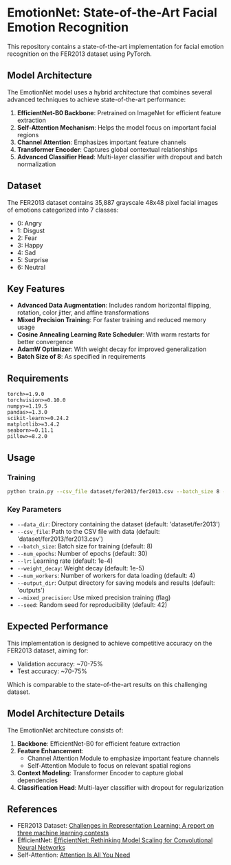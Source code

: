 # EmotionNet: State-of-the-Art Facial Emotion Recognition

This repository contains a state-of-the-art implementation for facial emotion recognition on the FER2013 dataset using PyTorch.

## Model Architecture

The EmotionNet model uses a hybrid architecture that combines several advanced techniques to achieve state-of-the-art performance:

1. **EfficientNet-B0 Backbone**: Pretrained on ImageNet for efficient feature extraction
2. **Self-Attention Mechanism**: Helps the model focus on important facial regions
3. **Channel Attention**: Emphasizes important feature channels
4. **Transformer Encoder**: Captures global contextual relationships
5. **Advanced Classifier Head**: Multi-layer classifier with dropout and batch normalization

## Dataset

The FER2013 dataset contains 35,887 grayscale 48x48 pixel facial images of emotions categorized into 7 classes:
- 0: Angry
- 1: Disgust
- 2: Fear
- 3: Happy
- 4: Sad
- 5: Surprise
- 6: Neutral

## Key Features

- **Advanced Data Augmentation**: Includes random horizontal flipping, rotation, color jitter, and affine transformations
- **Mixed Precision Training**: For faster training and reduced memory usage
- **Cosine Annealing Learning Rate Scheduler**: With warm restarts for better convergence
- **AdamW Optimizer**: With weight decay for improved generalization
- **Batch Size of 8**: As specified in requirements

## Requirements

```
torch>=1.9.0
torchvision>=0.10.0
numpy>=1.19.5
pandas>=1.3.0
scikit-learn>=0.24.2
matplotlib>=3.4.2
seaborn>=0.11.1
pillow>=8.2.0
```

## Usage

### Training

```bash
python train.py --csv_file dataset/fer2013/fer2013.csv --batch_size 8 --num_epochs 30 --mixed_precision
```

### Key Parameters

- `--data_dir`: Directory containing the dataset (default: 'dataset/fer2013')
- `--csv_file`: Path to the CSV file with data (default: 'dataset/fer2013/fer2013.csv')
- `--batch_size`: Batch size for training (default: 8)
- `--num_epochs`: Number of epochs (default: 30)
- `--lr`: Learning rate (default: 1e-4)
- `--weight_decay`: Weight decay (default: 1e-5)
- `--num_workers`: Number of workers for data loading (default: 4)
- `--output_dir`: Output directory for saving models and results (default: 'outputs')
- `--mixed_precision`: Use mixed precision training (flag)
- `--seed`: Random seed for reproducibility (default: 42)

## Expected Performance

This implementation is designed to achieve competitive accuracy on the FER2013 dataset, aiming for:

- Validation accuracy: ~70-75%
- Test accuracy: ~70-75%

Which is comparable to the state-of-the-art results on this challenging dataset.

## Model Architecture Details

The EmotionNet architecture consists of:

1. **Backbone**: EfficientNet-B0 for efficient feature extraction
2. **Feature Enhancement**:
   - Channel Attention Module to emphasize important feature channels
   - Self-Attention Module to focus on relevant spatial regions
3. **Context Modeling**: Transformer Encoder to capture global dependencies
4. **Classification Head**: Multi-layer classifier with dropout for regularization

## References

- FER2013 Dataset: [Challenges in Representation Learning: A report on three machine learning contests](https://arxiv.org/abs/1307.0414)
- EfficientNet: [EfficientNet: Rethinking Model Scaling for Convolutional Neural Networks](https://arxiv.org/abs/1905.11946)
- Self-Attention: [Attention Is All You Need](https://arxiv.org/abs/1706.03762) 